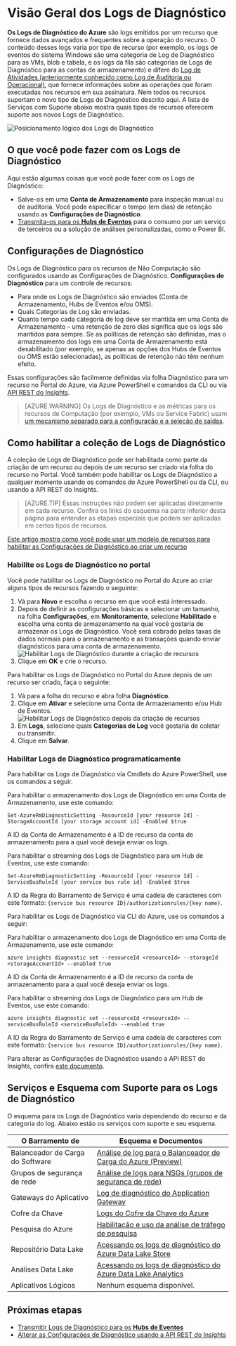 <properties
	pageTitle="Visão Geral dos Logs de Diagnóstico do Azure | Microsoft Azure"
	description="Saiba quais são os Logs de Diagnóstico do Azure e como você pode usá-los para compreender os eventos que ocorrem dentro de um recurso do Azure."
	authors="johnkemnetz"
	manager="rboucher"
	editor=""
	services="monitoring-and-diagnostics"
	documentationCenter="monitoring-and-diagnostics"/>

<tags
	ms.service="monitoring-and-diagnostics"
	ms.workload="na"
	ms.tgt_pltfrm="na"
	ms.devlang="na"
	ms.topic="article"
	ms.date="08/08/2016"
	ms.author="johnkem"/>

# Visão Geral dos Logs de Diagnóstico
**Os Logs de Diagnóstico do Azure** são logs emitidos por um recurso que fornece dados avançados e frequentes sobre a operação do recurso. O conteúdo desses logs varia por tipo de recurso (por exemplo, os logs de eventos do sistema Windows são uma categoria de Log de Diagnóstico para as VMs, blob e tabela, e os logs da fila são categorias de Logs de Diagnóstico para as contas de armazenamento) e difere do [Log de Atividades (anteriormente conhecido como Log de Auditoria ou Operacional)](monitoring-overview-activity-logs.md), que fornece informações sobre as operações que foram executadas nos recursos em sua assinatura. Nem todos os recursos suportam o novo tipo de Logs de Diagnóstico descrito aqui. A lista de Serviços com Suporte abaixo mostra quais tipos de recursos oferecem suporte aos novos Logs de Diagnóstico.

![Posicionamento lógico dos Logs de Diagnóstico](./media/monitoring-overview-of-diagnostic-logs/logical-placement-chart.png)

## O que você pode fazer com os Logs de Diagnóstico
Aqui estão algumas coisas que você pode fazer com os Logs de Diagnóstico:

- Salve-os em uma **Conta de Armazenamento** para inspeção manual ou de auditoria. Você pode especificar o tempo (em dias) de retenção usando as **Configurações de Diagnóstico**.
- [Transmita-os para os **Hubs de Eventos**](monitoring-stream-diagnostic-logs-to-event-hubs.md) para o consumo por um serviço de terceiros ou a solução de análises personalizadas, como o Power BI.

## Configurações de Diagnóstico
Os Logs de Diagnóstico para os recursos de Não Computação são configurados usando as Configurações de Diagnóstico. **Configurações de Diagnóstico** para um controle de recursos:

- Para onde os Logs de Diagnóstico são enviados (Conta de Armazenamento, Hubs de Eventos e/ou OMS).
- Quais Categorias de Log são enviadas.
- Quanto tempo cada categoria de log deve ser mantida em uma Conta de Armazenamento – uma retenção de zero dias significa que os logs são mantidos para sempre. Se as políticas de retenção são definidas, mas o armazenamento dos logs em uma Conta de Armazenamento está desabilitado (por exemplo, se apenas as opções dos Hubs de Eventos ou OMS estão selecionadas), as políticas de retenção não têm nenhum efeito.

Essas configurações são facilmente definidas via folha Diagnóstico para um recurso no Portal do Azure, via Azure PowerShell e comandos da CLI ou via [API REST do Insights](https://msdn.microsoft.com/library/azure/dn931943.aspx).

> [AZURE.WARNING] Os Logs de Diagnóstico e as métricas para os recursos de Computação (por exemplo, VMs ou Service Fabric) usam [um mecanismo separado para a configuração e a seleção de saídas](../azure-diagnostics.md).

## Como habilitar a coleção de Logs de Diagnóstico
A coleção de Logs de Diagnóstico pode ser habilitada como parte da criação de um recurso ou depois de um recurso ser criado via folha do recurso no Portal. Você também pode habilitar os Logs de Diagnóstico a qualquer momento usando os comandos do Azure PowerShell ou da CLI, ou usando a API REST do Insights.

> [AZURE.TIP] Essas instruções não podem ser aplicadas diretamente em cada recurso. Confira os links do esquema na parte inferior desta página para entender as etapas especiais que podem ser aplicadas em certos tipos de recursos.

[Este artigo mostra como você pode usar um modelo de recursos para habilitar as Configurações de Diagnóstico ao criar um recurso](./monitoring-enable-diagnostic-logs-using-template.md)

### Habilite os Logs de Diagnóstico no portal
Você pode habilitar os Logs de Diagnóstico no Portal do Azure ao criar alguns tipos de recursos fazendo o seguinte:

1.	Vá para **Novo** e escolha o recurso em que você está interessado.
2.	Depois de definir as configurações básicas e selecionar um tamanho, na folha **Configurações**, em **Monitoramento**, selecione **Habilitado** e escolha uma conta de armazenamento na qual você gostaria de armazenar os Logs de Diagnóstico. Você será cobrado pelas taxas de dados normais para o armazenamento e as transações quando enviar diagnósticos para uma conta de armazenamento. ![Habilitar Logs de Diagnóstico durante a criação de recursos](./media/monitoring-overview-of-diagnostic-logs/enable-portal-new.png)
3.	Clique em **OK** e crie o recurso.

Para habilitar os Logs de Diagnóstico no Portal do Azure depois de um recurso ser criado, faça o seguinte:

1.	Vá para a folha do recurso e abra folha **Diagnóstico**.
2.	Clique em **Ativar** e selecione uma Conta de Armazenamento e/ou Hub de Eventos. ![Habilitar Logs de Diagnóstico depois da criação de recursos](./media/monitoring-overview-of-diagnostic-logs/enable-portal-existing.png)
3.	Em **Logs**, selecione quais **Categorias de Log** você gostaria de coletar ou transmitir.
4.	Clique em **Salvar**.

### Habilitar Logs de Diagnóstico programaticamente
Para habilitar os Logs de Diagnóstico via Cmdlets do Azure PowerShell, use os comandos a seguir.

Para habilitar o armazenamento dos Logs de Diagnóstico em uma Conta de Armazenamento, use este comando:

    Set-AzureRmDiagnosticSetting -ResourceId [your resource Id] -StorageAccountId [your storage account id] -Enabled $true

A ID da Conta de Armazenamento é a ID de recurso da conta de armazenamento para a qual você deseja enviar os logs.

Para habilitar o streaming dos Logs de Diagnóstico para um Hub de Eventos, use este comando:

    Set-AzureRmDiagnosticSetting -ResourceId [your resource Id] -ServiceBusRuleId [your service bus rule id] -Enabled $true

A ID da Regra do Barramento de Serviço é uma cadeia de caracteres com este formato: `{service bus resource ID}/authorizationrules/{key name}`.

Para habilitar os Logs de Diagnóstico via CLI do Azure, use os comandos a seguir:

Para habilitar o armazenamento dos Logs de Diagnóstico em uma Conta de Armazenamento, use este comando:

    azure insights diagnostic set --resourceId <resourceId> --storageId <storageAccountId> --enabled true

A ID da Conta de Armazenamento é a ID de recurso da conta de armazenamento para a qual você deseja enviar os logs.

Para habilitar o streaming dos Logs de Diagnóstico para um Hub de Eventos, use este comando:

    azure insights diagnostic set --resourceId <resourceId> --serviceBusRuleId <serviceBusRuleId> --enabled true

A ID da Regra do Barramento de Serviço é uma cadeia de caracteres com este formato: `{service bus resource ID}/authorizationrules/{key name}`.

Para alterar as Configurações de Diagnóstico usando a API REST do Insights, confira [este documento](https://msdn.microsoft.com/library/azure/dn931931.aspx).

## Serviços e Esquema com Suporte para os Logs de Diagnóstico
O esquema para os Logs de Diagnóstico varia dependendo do recurso e da categoria do log. Abaixo estão os serviços com suporte e seu esquema.

| O Barramento de | Esquema e Documentos |
|-------------------------------|-----------------------------------------------------------------------------------------------------------------|
| Balanceador de Carga do Software | [Análise de log para o Balanceador de Carga do Azure (Preview)](../load-balancer/load-balancer-monitor-log.md) |
| Grupos de segurança de rede | [Análise de logs para NSGs (grupos de segurança de rede)](../virtual-network/virtual-network-nsg-manage-log.md) |
| Gateways do Aplicativo | [Log de diagnóstico do Application Gateway](../application-gateway/application-gateway-diagnostics.md) |
| Cofre da Chave | [Logs do Cofre da Chave do Azure](../key-vault/key-vault-logging.md) |
| Pesquisa do Azure | [Habilitação e uso da análise de tráfego de pesquisa](../search/search-traffic-analytics.md) |
| Repositório Data Lake | [Acessando os logs de diagnóstico do Azure Data Lake Store](../data-lake-store/data-lake-store-diagnostic-logs.md) |
| Análises Data Lake | [Acessando os logs de diagnóstico do Azure Data Lake Analytics](../data-lake-analytics/data-lake-analytics-diagnostic-logs.md) |
| Aplicativos Lógicos | Nenhum esquema disponível. |

## Próximas etapas
- [Transmitir Logs de Diagnóstico para os **Hubs de Eventos**](monitoring-stream-diagnostic-logs-to-event-hubs.md)
- [Alterar as Configurações de Diagnóstico usando a API REST do Insights](https://msdn.microsoft.com/library/azure/dn931931.aspx)

<!---HONumber=AcomDC_0817_2016-->